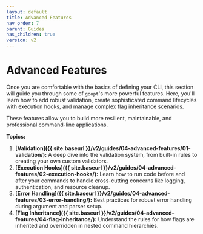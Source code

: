 ```yaml
---
layout: default
title: Advanced Features
nav_order: 7
parent: Guides
has_children: true
version: v2
---
```


# Advanced Features

Once you are comfortable with the basics of defining your CLI, this section will guide you through some of `goopt`'s more powerful features. Here, you'll learn how to add robust validation, create sophisticated command lifecycles with execution hooks, and manage complex flag inheritance scenarios.

These features allow you to build more resilient, maintainable, and professional command-line applications.

**Topics:**

1.  **[Validation]({{ site.baseurl }}/v2/guides/04-advanced-features/01-validation/):** A deep dive into the validation system, from built-in rules to creating your own custom validators.
2.  **[Execution Hooks]({{ site.baseurl }}/v2/guides/04-advanced-features/02-execution-hooks/):** Learn how to run code before and after your commands to handle cross-cutting concerns like logging, authentication, and resource cleanup.
3.  **[Error Handling]({{ site.baseurl }}/v2/guides/04-advanced-features/03-error-handling/):** Best practices for robust error handling during argument and parser setup.
4.  **[Flag Inheritance]({{ site.baseurl }}/v2/guides/04-advanced-features/04-flag-inheritance/):** Understand the rules for how flags are inherited and overridden in nested command hierarchies.